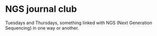 # NGS journal club

Tuesdays and Thursdays, something linked with NGS (Next Generation Sequencing) in one way or another.